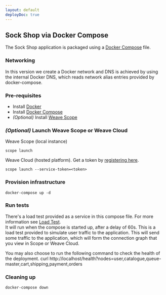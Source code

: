 ```yaml
---
layout: default
deployDoc: true
---
```


## Sock Shop via Docker Compose

The Sock Shop application is packaged using a [Docker Compose](https://docs.docker.com/compose/) file.

### Networking

In this version we create a Docker network and DNS is achieved by using the internal Docker DNS, which reads network alias entries provided by docker-compose.

### Pre-requisites

- Install [Docker](https://www.docker.com/products/overview)
- Install [Docker Compose](https://docs.docker.com/compose/install/)
- *(Optional)* Install [Weave Scope](https://www.weave.works/install-weave-scope/)

### *(Optional)* Launch Weave Scope or Weave Cloud

Weave Scope (local instance)

    scope launch

Weave Cloud (hosted platform). Get a token by [registering here](http://cloud.weave.works/).

    scope launch --service-token=<token>

### Provision infrastructure

<!-- deploy-test-start create-infrastructure -->

    docker-compose up -d 

<!-- deploy-test-end -->

### Run tests

There's a load test provided as a service in this compose file. For more information see [Load Test](#loadtest).  
It will run when the compose is started up, after a delay of 60s. This is a load test provided to simulate user traffic to the application.
This will send some traffic to the application, which will form the connection graph that you view in Scope or Weave Cloud. 

You may also choose to run the following command to check the health of the deployment.
    curl http://localhost/health?nodes=user,catalogue,queue-master,cart,shipping,payment,orders 

<!-- deploy-test-hidden run-tests

    sleep 60

    STATUS=$(curl -s -o output.txt -w "%{http_code}" http://localhost/health?nodes=user,catalogue,queue-master,cart,shipping,payment,orders)

    cat output.txt | jq -C '.'

    if [ $STATUS -ne 200 ]; then
        echo "$(tput setaf 1)DEPLOY FAILED$(tput sgr 0)"
        exit 1
    fi
-->

### Cleaning up

<!-- deploy-test-start destroy-infrastructure -->

    docker-compose down
   
<!-- deploy-test-end -->

<!-- deploy-test-hidden destroy-infrastructure 
    rm output.txt
-->
